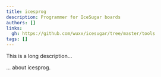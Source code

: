 ```yaml
---
title: icesprog
description: Programmer for IceSugar boards
authors: []
links:
  gh: https://github.com/wuxx/icesugar/tree/master/tools
tags: []
---
```


This is a long description...
<!--more-->
... about icesprog.

